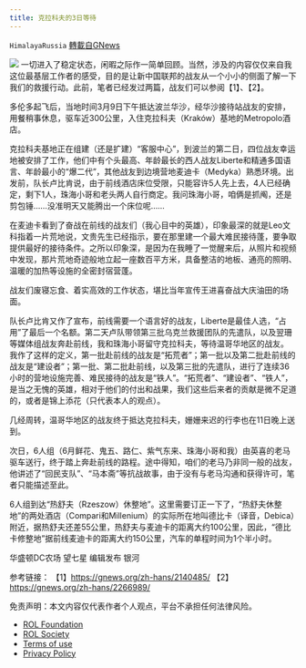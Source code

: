 ```yaml
---
title: 克拉科夫的3日等待
---
```

`HimalayaRussia` [轉載自GNews](https://gnews.org/zh-hans/2295910/)

![](https://assets.gnews.org/wp-content/uploads/2022/04/Snipaste_2022-04-06_05-38-32.jpg)
一切进入了稳定状态，闲暇之际作一简单回顾。当然，涉及的内容仅仅来自我这位最基层工作者的感受，目的是让新中国联邦的战友从一个小小的侧面了解一下我们的救援行动。此前，笔者已经发过两篇，战友们可以参阅【1】、【2】。

多伦多起飞后，当地时间3月9日下午抵达波兰华沙，经华沙接待站战友的安排，用餐稍事休息，驱车近300公里，入住克拉科夫（Kraków）基地的Metropolo酒店。

克拉科夫基地正在组建（还是扩建）“客服中心”，到波兰的第二日，四位战友幸运地被安排了工作，他们中有个头最高、年龄最长的西人战友Liberte和精通多国语言、年龄最小的“爆二代”，其他战友到边境营地麦迪卡（Medyka）熟悉环境。出发前，队长卢比肯说，由于前线酒店床位受限，只能容许5人先上去，4人已经确定，剩下1人，珠海小哥和老头两人自行商定。我问珠海小哥，咱俩是抓阄，还是剪包锤……没准明天又能腾出一个床位呢……

在麦迪卡看到了奋战在前线的战友们（我心目中的英雄），印象最深的就是Leo文科指着一片荒地说，文贵先生已经指示，要在那里建一个最大难民接待蓬，要争取提供最好的接待条件。之所以印象深，是因为在我睡了一觉醒来后，从照片和视频中发现，那片荒地奇迹般地立起一座数百平方米，具备整洁的地板、通亮的照明、温暖的加热等设施的全密封宿营蓬。

战友们废寝忘食、着实高效的工作状态，堪比当年宣传王进喜奋战大庆油田的场面。

队长卢比肯又作了宣布，前线需要一个语言好的战友，Liberte是最佳人选，“占用”了最后一个名额。第二天卢队带领第三批乌克兰救援团队的先遣队，以及翌珊等媒体组战友奔赴前线，我和珠海小哥留守克拉科夫，等待温哥华地区的战友。
我作了这样的定义，第一批赴前线的战友是“拓荒者”；第一批以及第二批赴前线的战友是“建设者”；第一批、第二批赴前线，以及第三批的先遣队，进行了连续36小时的营地设施完善、难民接待的战友是“铁人”。“拓荒者”、“建设者”、“铁人”，是当之无愧的英雄，相对于他们的付出和战果，我们这些后来者的贡献是微不足道的，或者是锦上添花（只代表本人的观点）。

几经周转，温哥华地区的战友终于抵达克拉科夫，姗姗来迟的行李也在11日晚上送到。

次日，6人组（6月鲜花、鬼五、路仁、紫气东来、珠海小哥和我）由英喜的老马驱车送行，终于踏上奔赴前线的路程。途中得知，咱们的老马乃非同一般的战友，他讲述了“回民支队”、“马本斋”等抗战故事，由于没有与老马沟通和获得许可，笔者只能描述至此。

6人组到达“热舒夫（Rzeszow）休整地”。这里需要订正一下了，“热舒夫休整地”的两处酒店（Compari和Millenium）的实际所在地叫德比卡（译音，Debica）附近，据热舒夫还差55公里，热舒夫与麦迪卡的距离大约100公里，因此，“德比卡修整地”据前线麦迪卡的距离大约150公里，汽车的单程时间为1个半小时。

华盛顿DC农场 望七星
编辑发布 银河

参考链接：
【1】https://gnews.org/zh-hans/2140485/
【2】https://gnews.org/zh-hans/2266989/

 

免责声明：本文内容仅代表作者个人观点，平台不承担任何法律风险。

- [ROL Foundation](https://rolfoundation.org/)
- [ROL Society](https://rolsociety.org/)
- [Terms of use](https://gnews.org/terms-of-use-3/)
- [Privacy Policy](https://gnews.org/privacy-policy/)
